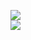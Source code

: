 [![](https://img.shields.io/badge/Made%20With-Github%20Spray-lightgrey.svg?style=for-the-badge&logo=github)](https://github.com/Annihil/github-spray#5829)  
[![](https://i.imgur.com/2DrTn0Z.gif)](https://github.com/Annihil/github-spray)